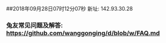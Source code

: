 ##2018年09月28日07时12分07秒 新址: 142.93.30.28
### 兔友常见问题及解答: https://github.com/wanggonging/d/blob/w/FAQ.md
